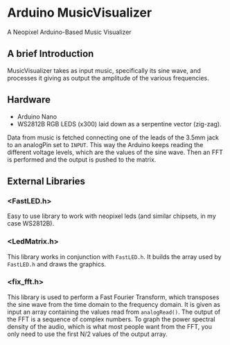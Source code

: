 
# Arduino MusicVisualizer
A Neopixel Arduino-Based Music Visualizer
## A brief Introduction
MusicVisualizer takes as input music, specifically its sine wave, and processes it giving as output the amplitude of the various frequencies.

## Hardware
- Arduino Nano
- WS2812B RGB LEDS (x300) laid down as a serpentine vector (zig-zag).

Data from music is fetched connecting one of the leads of the 3.5mm jack to an analogPin set to `INPUT`. This way the Arduino keeps reading the different voltage levels, which are the values of the sine wave. Then an FFT is performed and the output is pushed to the matrix.

## External Libraries
### <FastLED.h>
Easy to use library to work with neopixel leds (and similar chipsets, in my case WS2812B).

### <LedMatrix.h> 
This library works in conjunction with `FastLED.h`. It builds the array used by `FastLED.h` and draws the graphics.

### <fix_fft.h> 
This library is used to perform a Fast Fourier Transform, which transposes the sine wave from the time domain to the frequency domain. It is given as input an array containing the values read from `analogRead()`.
The output of the FFT is a sequence of complex numbers. To graph the power spectral density of the audio, which is what most people want from the FFT, you only need to use the first N/2 values of the output array.

